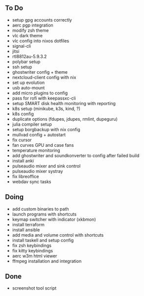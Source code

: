 ## To Do

- setup gpg accounts correctly
- aerc pgp integration
- modify zsh theme
- vlc dark theme
- vlc config into nixos dotfiles
- signal-cli
- jitsi
- rtl8812au-5.9.3.2
- polybar setup
- ssh setup
- ghostwriter config + theme
- nextcloud-client config with nix
- set up evolution
- usb auto-mount
- add micro plugins to config
- pass for rofi with keepassxc-cli
- setup SMART disk health monitoring with reporting
- k8s setup (minikube, k3s, kind, ?)
- k8s config
- duplicate options (fdupes, jdupes, rmlint, dupeguru)
- julia compiler setup
- setup borgbackup with nix config
- mullvad config + autostart
- fix cursor
- fan curves GPU and case fans
- temperature monitoring
- add ghostwriter and soundkonverter to config after failed build
- install anki
- pulseaudio mixer and sink control
- pulseaudio mixer systray
- fix libreoffice
- webdav sync tasks

## Doing

- add custom binaries to path
- launch programs with shortcuts
- keymap switcher with indicator (xkbmon)
- install terraform
- install ansible
- add media and volume control with shortcuts
- install taskell and setup config
- fix zsh keybindings
- fix kitty keybindings
- aerc w3m html viewer
- ffmpeg installation and integration

## Done

- screenshot tool script
